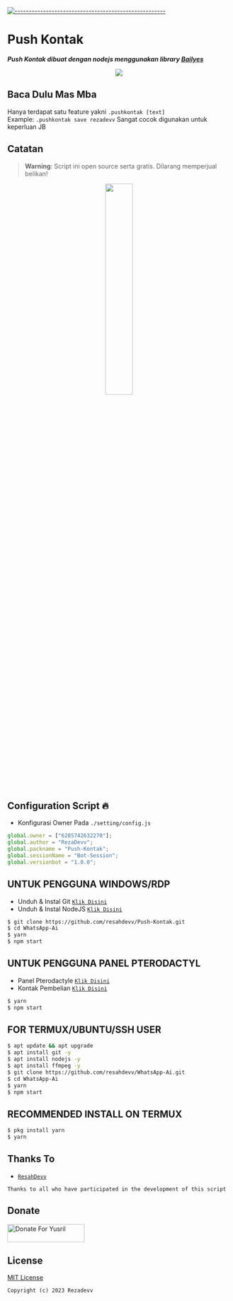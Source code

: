 [![-----------------------------------------------------](https://raw.githubusercontent.com/andreasbm/readme/master/assets/lines/colored.png)](#table-of-contents)
# Push Kontak

***Push Kontak dibuat dengan nodejs menggunakan library [Bailyes](https://github.com/adiwajshing/Baileys)***

<p align="center">
<img width="" src="https://img.shields.io/github/repo-size/resahdevv/Push-Kontak?color=green&label=Repo%20Size&style=for-the-badge&logo=appveyor">
</p>

## Baca Dulu Mas Mba
Hanya terdapat satu feature yakni ```.pushkontak [text]```<br>
Example: ```.pushkontak save rezadevv``` Sangat cocok digunakan untuk keperluan JB

## Catatan
> **Warning**: Script ini open source serta gratis. Dilarang memperjual belikan!

<p align="center">
	<img src="https://telegra.ph/file/06ddb4aff84337f9b5b76.png" width="35%" style="margin-left: auto;margin-right: auto;display: block;">
</p>

## Configuration Script 🔥
- Konfigurasi Owner Pada ```./setting/config.js```

```ts
global.owner = ["6285742632270"];
global.author = "RezaDevv";
global.packname = "Push-Kontak";
global.sessionName = "Bot-Session";
global.versionbot = "1.0.0";
```

## UNTUK PENGGUNA WINDOWS/RDP

* Unduh & Instal Git [`Klik Disini`](https://git-scm.com/downloads)
* Unduh & Instal NodeJS [`Klik Disini`](https://nodejs.org/en/download)

```bash
$ git clone https://github.com/resahdevv/Push-Kontak.git
$ cd WhatsApp-Ai
$ yarn
$ npm start
```

## UNTUK PENGGUNA PANEL PTERODACTYL

* Panel Pterodactyle [`Klik Disini`](https://panel.respayment.site)
* Kontak Pembelian [`Klik Disini`](https://wa.me/+6285742632270)

```bash
$ yarn
$ npm start
```
## FOR TERMUX/UBUNTU/SSH USER

```bash
$ apt update && apt upgrade
$ apt install git -y
$ apt install nodejs -y
$ apt install ffmpeg -y
$ git clone https://github.com/resahdevv/WhatsApp-Ai.git
$ cd WhatsApp-Ai
$ yarn
$ npm start
```

## RECOMMENDED INSTALL ON TERMUX

```bash
$ pkg install yarn
$ yarn
```

## Thanks To
* [`ResahDevv`](https://github.com/resahdevv)

```Thanks to all who have participated in the development of this script```

## Donate
<a href="https://saweria.co/rezadevv" target="_blank"><img src="https://user-images.githubusercontent.com/26188697/180601310-e82c63e4-412b-4c36-b7b5-7ba713c80380.png" alt="Donate For Yusril" height="41" width="174"></a>

## License
[MIT License](https://github.com/resahdevv/Push-Kontak/LICENSE)

```Copyright (c) 2023 Rezadevv```


